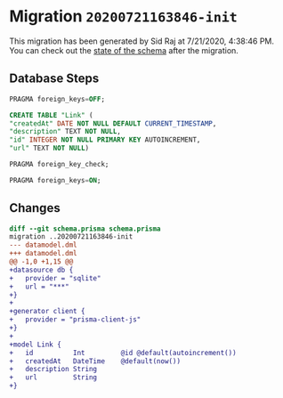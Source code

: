 # Migration `20200721163846-init`

This migration has been generated by Sid Raj at 7/21/2020, 4:38:46 PM.
You can check out the [state of the schema](./schema.prisma) after the migration.

## Database Steps

```sql
PRAGMA foreign_keys=OFF;

CREATE TABLE "Link" (
"createdAt" DATE NOT NULL DEFAULT CURRENT_TIMESTAMP,
"description" TEXT NOT NULL,
"id" INTEGER NOT NULL PRIMARY KEY AUTOINCREMENT,
"url" TEXT NOT NULL)

PRAGMA foreign_key_check;

PRAGMA foreign_keys=ON;
```

## Changes

```diff
diff --git schema.prisma schema.prisma
migration ..20200721163846-init
--- datamodel.dml
+++ datamodel.dml
@@ -1,0 +1,15 @@
+datasource db {
+	provider = "sqlite"
+	url = "***"
+}
+
+generator client {
+	provider = "prisma-client-js"
+}
+
+model Link {
+	id 			Int 		@id @default(autoincrement())
+	createdAt	DateTime	@default(now())
+	description	String
+	url			String
+}
```


